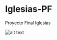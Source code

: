 # Iglesias-PF
Proyecto Final Iglesias

![alt text](https://www.gifcen.com/wp-content/uploads/2022/10/chainsaw-man-gif-18.gif)